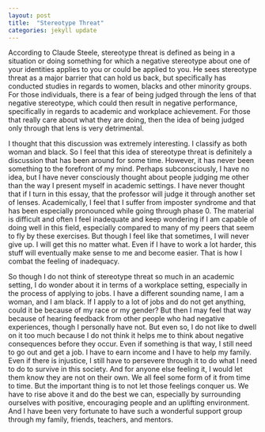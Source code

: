 ```yaml
---
layout: post
title:  "Stereotype Threat"
categories: jekyll update
---
```


According to Claude Steele, stereotype threat is defined as being in a situation or doing something for which a negative stereotype about one of your identities applies to you or could be applied to you. He sees stereotype threat as a major barrier that can hold us back, but specifically has conducted studies in regards to women, blacks and other minority groups. For those individuals, there is a fear of being judged through the lens of that negative stereotype, which could then result in negative performance, specifically in regards to academic and workplace achievement. For those that really care about what they are doing, then the idea of being judged only through that lens is very detrimental.

I thought that this discussion was extremely interesting. I classify as both woman and black. So I feel that this idea of stereotype threat is definitely a discussion that has been around for some time. However, it has never been something to the forefront of my mind. Perhaps subconsciously, I have no idea, but I have never consciously thought about people judging me other than the way I present myself in academic settings. I have never thought that if I turn in this essay, that the professor will judge it through another set of lenses. Academically, I feel that I suffer from imposter syndrome and that has been especially pronounced while going through phase 0. The material is difficult and often I feel inadequate and keep wondering if I am capable of doing well in this field, especially compared to many of my peers that seem to fly by these exercises. But though I feel like that sometimes, I will never give up. I will get this no matter what. Even if I have to work a lot harder, this stuff will eventually make sense to me and become easier. That is how I combat the feeling of inadequacy.

So though I do not think of stereotype threat so much in an academic setting, I do wonder about it in terms of a workplace setting, especially in the process of applying to jobs. I have a different sounding name, I am a woman, and I am black. If I apply to a lot of jobs and do not get anything, could it be because of my race or my gender? But then I may feel that way because of hearing feedback from other people who had negative experiences, though I personally have not. But even so, I do not like to dwell on it too much because I do not think it helps me to think about negative consequences before they occur. Even if something is that way, I still need to go out and get a job. I have to earn income and I have to help my family. Even if there is injustice, I still have to persevere through it to do what I need to do to survive in this society. And for anyone else feeling it, I would let them know they are not on their own. We all feel some form of it from time to time. But the important thing is to not let those feelings conquer us. We have to rise above it and do the best we can, especially by surrounding ourselves with positive, encouraging people and an uplifting environment. And I have been very fortunate to have such a wonderful support group through my family, friends, teachers, and mentors.